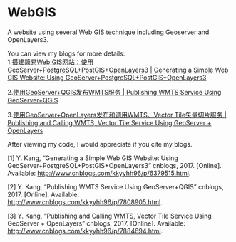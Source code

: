 # WebGIS
A website using several Web GIS technique including Geoserver and OpenLayers3.

You can view my blogs for more details:  
1.[搭建简易Web GIS网站：使用GeoServer+PostgreSQL+PostGIS+OpenLayers3 | Generating a Simple Web GIS Website: Using GeoServer+PostgreSQL+PostGIS+OpenLayers3](http://www.cnblogs.com/kkyyhh96/p/6379515.html)   

2.[使用GeoServer+QGIS发布WMTS服务 | Publishing WMTS Service Using GeoServer+QGIS](http://www.cnblogs.com/kkyyhh96/p/7808905.html)  

3.[使用GeoServer+OpenLayers发布和调用WMTS、Vector Tile矢量切片服务 | Publishing and Calling WMTS, Vector Tile Service Using GeoServer + OpenLayers](http://www.cnblogs.com/kkyyhh96/p/7884694.html)  

After viewing my code, I would appreciate if you cite my blogs.

[1] Y. Kang, “Generating a Simple Web GIS Website: Using GeoServer+PostgreSQL+PostGIS+OpenLayers3” cnblogs, 2017. [Online]. Available: http://www.cnblogs.com/kkyyhh96/p/6379515.html.  

[2] Y. Kang, “Publishing WMTS Service Using GeoServer+QGIS” cnblogs, 2017. [Online]. Available: http://www.cnblogs.com/kkyyhh96/p/7808905.html.  

[3] Y. Kang, “Publishing and Calling WMTS, Vector Tile Service Using GeoServer + OpenLayers” cnblogs, 2017. [Online]. Available: http://www.cnblogs.com/kkyyhh96/p/7884694.html.  
